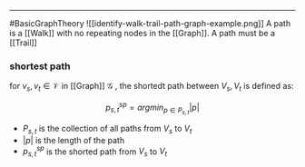 ----
#BasicGraphTheory 
![[identify-walk-trail-path-graph-example.png]]
A path is a [[Walk]] with no repeating nodes in the [[Graph]].
A path must be a [[Trail]]

### shortest path

for $v_s,v_t \in \mathcal{V}$ in [[Graph]] $\mathcal{G}$ , the shortedt path between $V_s, V_t$ is defined as:

$$p^{sp} _{s,t} = argmin _{p \in P_{s,t}} |p|$$
- $P_{s,t}$ is the collection of all paths from $V_s$ to  $V_t$
- $|p|$ is the length of the path
- $p^{sp} _{s,t}$ is the shorted path from $V_s$ to  $V_t$

